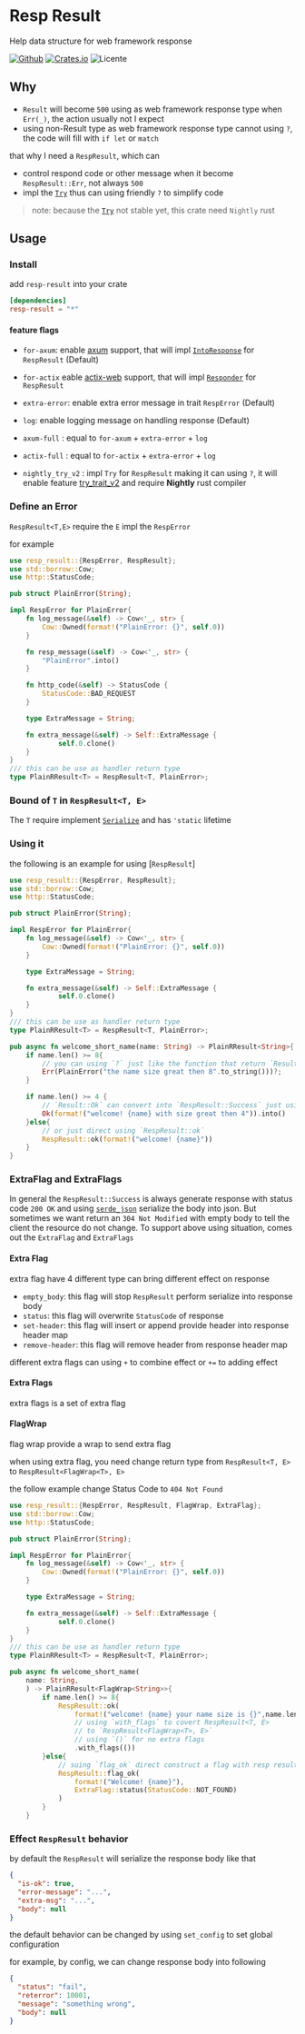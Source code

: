 # Resp Result

Help data structure for web framework response

[![Github](https://img.shields.io/badge/github-8da0cb?style=for-the-badge&labelColor=555555&logo=github)](https://github.com/Goodjooy/resp-result)
[![Crates.io](https://img.shields.io/crates/v/resp-result.svg?style=for-the-badge)](https://crates.io/crates/resp-result)
![Licente](https://img.shields.io/github/license/Goodjooy/resp-result?style=for-the-badge)

## Why

- `Result` will become `500` using as web framework response type when `Err(_)`, the action usually not I expect
- using non-Result type as web framework response type cannot using `?`, the code will fill with `if let` or `match`

that why I need a `RespResult`, which can

- control respond code or other message when it become `RespResult::Err`, not always `500`
- impl the [`Try`](std::ops::Try) thus can using friendly `?` to simplify code

> note: because the [`Try`](std::ops::Try) not stable yet, this crate need `Nightly` rust

## Usage

### Install

add `resp-result` into your crate

```toml
[dependencies]
resp-result = "*"
```

#### feature flags

- `for-axum`: enable [axum](https://crates.io/crates/axum) support, that will impl [`IntoResponse`](https://docs.rs/axum/latest/axum/response/trait.IntoResponse.html#) for `RespResult` (Default)

- `for-actix` eable [actix-web](https://crates.io/crates/actix-web) support, that will impl [`Responder`](https://docs.rs/actix-web/4.1.0/actix_web/trait.Responder.html) for `RespResult`

- `extra-error`: enable extra error message in trait `RespError` (Default)
- `log`: enable logging message on handling response (Default)
- `axum-full` : equal to `for-axum` + `extra-error` + `log`
- `actix-full` : equal to `for-actix` + `extra-error` + `log`
- `nightly_try_v2` : impl `Try` for `RespResult` making it can using `?`, it will enable feature [try_trait_v2](https://github.com/rust-lang/rust/issues/84277) and require **Nightly** rust compiler

### Define an Error

`RespResult<T,E>` require the `E` impl the `RespError`

for example

```rust
use resp_result::{RespError, RespResult};
use std::borrow::Cow;
use http::StatusCode;

pub struct PlainError(String);

impl RespError for PlainError{
    fn log_message(&self) -> Cow<'_, str> {
        Cow::Owned(format!("PlainError: {}", self.0))
    }

    fn resp_message(&self) -> Cow<'_, str> {
        "PlainError".into()
    }

    fn http_code(&self) -> StatusCode {
        StatusCode::BAD_REQUEST
    }

    type ExtraMessage = String;

    fn extra_message(&self) -> Self::ExtraMessage {
            self.0.clone()
    }
}
/// this can be use as handler return type
type PlainRResult<T> = RespResult<T, PlainError>;
```

### Bound of `T` in `RespResult<T, E>`

The `T` require implement [`Serialize`](https://docs.rs/serde/latest/serde/trait.Serialize.html) and has `'static` lifetime

### Using it

the following is an example for using [`RespResult`]

```rust
use resp_result::{RespError, RespResult};
use std::borrow::Cow;
use http::StatusCode;

pub struct PlainError(String);

impl RespError for PlainError{
    fn log_message(&self) -> Cow<'_, str> {
        Cow::Owned(format!("PlainError: {}", self.0))
    }

    type ExtraMessage = String;

    fn extra_message(&self) -> Self::ExtraMessage {
            self.0.clone()
    }
}
/// this can be use as handler return type
type PlainRResult<T> = RespResult<T, PlainError>;

pub async fn welcome_short_name(name: String) -> PlainRResult<String>{
    if name.len() >= 8{
        // you can using `?` just like the function that return `Result`
        Err(PlainError("the name size great then 8".to_string()))?;
    }

    if name.len() >= 4 {
        // `Result::Ok` can convert into `RespResult::Success` just using `into`
        Ok(format!("welcome! {name} with size great then 4")).into()
    }else{
        // or just direct using `RespResult::ok`
        RespResult::ok(format!("welcome! {name}"))
    }
}
```

### ExtraFlag and ExtraFlags

In general the `RespResult::Success` is always generate response with status code `200 OK` and using [`serde_json`](https://crates.io/crates/serde_json) serialize the body into json. But sometimes we want return an
`304 Not Modified` with empty body to tell the client the resource do not change. To support above using situation, comes out the `ExtraFlag` and `ExtraFlags`

#### Extra Flag

extra flag have 4 different type can bring different effect on response

- `empty_body`: this flag will stop `RespResult` perform serialize into response body
- `status`: this flag will overwrite `StatusCode` of response
- `set-header`: this flag will insert or append provide header into response header map
- `remove-header`: this flag will remove header from response header map

different extra flags can using `+` to combine effect or `+=` to adding effect

#### Extra Flags

extra flags is a set of extra flag

#### FlagWrap

flag wrap provide a wrap to send extra flag

when using extra flag, you need change return type from `RespResult<T, E>` to `RespResult<FlagWrap<T>, E>`

the follow example change Status Code to `404 Not Found`

```rust
use resp_result::{RespError, RespResult, FlagWrap, ExtraFlag};
use std::borrow::Cow;
use http::StatusCode;

pub struct PlainError(String);

impl RespError for PlainError{
    fn log_message(&self) -> Cow<'_, str> {
        Cow::Owned(format!("PlainError: {}", self.0))
    }

    type ExtraMessage = String;

    fn extra_message(&self) -> Self::ExtraMessage {
            self.0.clone()
    }
}
/// this can be use as handler return type
type PlainRResult<T> = RespResult<T, PlainError>;

pub async fn welcome_short_name(
    name: String,
    ) -> PlainRResult<FlagWrap<String>>{
        if name.len() >= 8{
            RespResult::ok(
                format!("welcome! {name} your name size is {}",name.len()))
                // using `with_flags` to covert RespResult<T, E>
                // to `RespResult<FlagWrap<T>, E>`
                // using `()` for no extra flags
                .with_flags(())
        }else{
            // suing `flag_ok` direct construct a flag with resp result
            RespResult::flag_ok(
                format!("Welcome! {name}"),
                ExtraFlag::status(StatusCode::NOT_FOUND)
            )
        }
    }
```

### Effect `RespResult` behavior

by default the `RespResult` will serialize the response body like that

```json
{
  "is-ok": true,
  "error-message": "...",
  "extra-msg": "...",
  "body": null
}
```

the default behavior can be changed by using `set_config` to set global configuration

for example, by config, we can change response body into following

```json
{
  "status": "fail",
  "reterror": 10001,
  "message": "something wrong",
  "body": null
}
```
